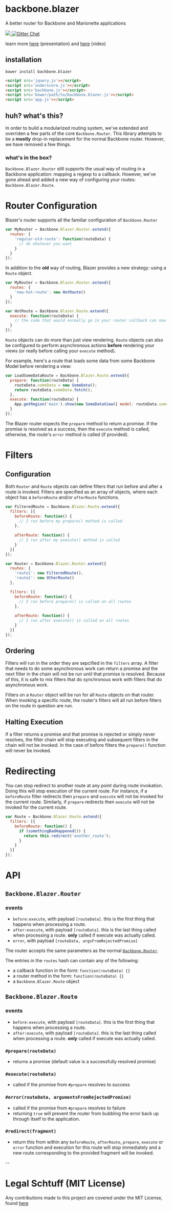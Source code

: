 # backbone.blazer
A better router for Backbone and Marionette applications

<a title='Build Status' href="https://travis-ci.org/Betterment/backbone.blazer">
  <img src='https://secure.travis-ci.org/Betterment/backbone.blazer.svg?branch=master' />
</a>
<a href='https://gitter.im/Betterment/backbone.blazer?utm_source=badge&utm_medium=badge&utm_campaign=pr-badge&utm_content=body_badge'>
  <img src='https://badges.gitter.im/Join%20Chat.svg' alt='Gitter Chat' />
</a>

learn more [here](https://docs.google.com/presentation/d/1MNgrFUsjFd-LUwukuc9I7iRr0jmspmSr97gyIO3PH2k/edit?usp=sharing) (presentation) and [here](http://youtu.be/F32QhaHFn1k) (video)

## installation

`bower install backbone.blazer`

```html
<script src='jquery.js'></script>
<script src='underscore.js'></script>
<script src='backbone.js'></script>
<script src='bower/path/to/backbone.blazer.js'></script>
<script src='app.js'></script>
```

## huh? what's this?
In order to build a modularized routing system, we've extended and overriden a few parts of the core `Backbone.Router`. This library attempts to be a **mostly** drop-in replacement for the normal Backbone router. However, we have removed a few things.

### what's in the box?
`Backbone.Blazer.Router` still supports the usual way of routing in a Backbone application: mapping a regexp to a callback. However, we've gone ahead and added a new way of configuring your routes: `Backbone.Blazer.Route`.

# Router Configuration
Blazer's router supports all the familiar configuration of `Backbone.Router`
```js
var MyRouter = Backbone.Blazer.Router.extend({
  routes: {
    'regular-old-route': function(routeData) {
      // do whatever you want
    }
  }
});
```

In addition to the **old** way of routing, Blazer provides a new strategy: using a `Route` object.
```js
var MyRouter = Backbone.Blazer.Router.extend({
  routes: {
    'new-hot-route': new HotRoute()
  }
});

var HotRoute = Backbone.Blazer.Route.extend({
  execute: function(routeData) {
    // the code that would normally go in your router callback can now go here
  }
});
```

`Route` objects can do more than just view rendering. `Route` objects can also be configured to perform asynchronous actions **before** rendering your views (or really before calling your `execute` method).

For example, here's a route that loads some data from some Backbone Model before rendering a view:

```js
var LoadSomeDataRoute = Backbone.Blazer.Route.extend({
  prepare: function(routeData) {
    routeData.someData = new SomeData();
    return routeData.someData.fetch();
  },
  execute: function(routeData) {
    App.getRegion('main').show(new SomeDataView({ model: routeData.someData }));
  }
});
```

The Blazer router expects the `prepare` method to return a promise. If the promise is resolved as a success, then the `execute` method is called; otherwise, the route's `error` method is called (if provided).

# Filters

## Configuration
Both `Router` and `Route` objects can define filters that run before and after a route is invoked.
Filters are specified as an array of objects, where each object has a `beforeRoute` and/or `afterRoute` functions.
```js
var FilteredRoute = Backbone.Blazer.Route.extend({
  filters: [{
    beforeRoute: function() {
      // I run before my prepare() method is called
    },
    
    afterRoute: function() {
      // I run after my execute() method is called
    }
  }]
});

var Router = Backbone.Blazer.Router.extend({
  routes: {
    'route1': new FilteredRoute(),
    'route2': new OtherRoute()
  },

  filters: [{
    beforeRoute: function() {
      // I run before prepare() is called on all routes
    },
    
    afterRoute: function() {
      // I run after execute() is called on all routes
    }
  }]
});

```

## Ordering
Filters will run in the order they are sepcified in the `filters` array. A filter that needs to do some asynchronous work can return a promise and the next filter in the chain will not be run until that promise is resolved. Because of this, it is safe to mix filters that do synchronous work with filters that do asynchronous work.

Filters on a `Router` object will be run for all `Route` objects on that router. When invoking a specific route, the router's filters will all run before filters on the route in question are run.

## Halting Execution
If a filter returns a promise and that promise is rejected or simply never resolves, the filter chain will stop executing and subsequent filters in the chain will not be invoked. In the case of before filters the `prepare()` function will never be invoked.

# Redirecting
You can stop redirect to another route at any point during route invokation. Doing this will stop execution of the current route. For instance, if a `beforeRoute` filter redirects then `prepare` and `execute` will not be invoked for the current route. Similarly, if `prepare` redirects then `execute` will not be invoked for the current route.

```js
var Route = Backbone.Blazer.Route.extend({
  filters: [{
    beforeRoute: function() {
      if (somethingBadHappened()) {
        return this.redirect('another_route');
      }
    }
  }]
});
```

# API

## `Backbone.Blazer.Router`
### events
 - `before:execute`, with payload `[routeData]`. this is the first thing that happens when processing a route.
 - `after:execute`, with payload `[routeData]`. this is the last thing called when processing a route. **only** called if execute was actually called.
 - `error`, with payload `[routeData, argsFromRejectedPromise]`

The router accepts the same parameters as the normal [`Backbone.Router`](http://backbonejs.org/#Router).

The entries in the `routes` hash can contain any of the following:
- a callback function in the form: `function(routeData) {}`
- a router method in the form: `function(routeData) {}`
- a `Backbone.Blazer.Route` object

## `Backbone.Blazer.Route`
### events
 - `before:execute`, with payload `[routeData]`. this is the first thing that happens when processing a route.
 - `after:execute`, with payload `[routeData]`. this is the last thing called when processing a route. **only** called if execute was actually called.

### `#prepare(routeData)`
 - returns a promise (default value is a successfully resolved promise)

### `#execute(routeData)`
 - called if the promise from `#prepare` resolves to success

### `#error(routeData, argumentsFromRejectedPromise)`
 - called if the promise from `#prepare` resolves to failure
 - returning `true` will prevent the router from bubbling the error back up through itself to the application.

### `#redirect(fragment)`
 - return this from within any `beforeRoute`, `afterRoute`, `prepare`, `execute` or `error` function and execution for this route will stop immediately and a new route corresponding to the provided fragment will be invoked.

--

# Legal Schtuff (MIT License)
Any contributions made to this project are covered under the MIT License, found [here](LICENSE)
